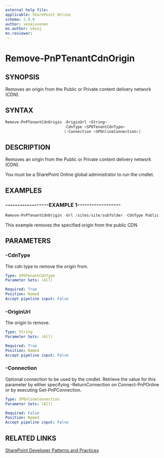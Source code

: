 ```yaml
---
external help file:
applicable: SharePoint Online
schema: 2.0.0
author: vesajuvonen
ms.author: vesaj
ms.reviewer:
---
```

# Remove-PnPTenantCdnOrigin

## SYNOPSIS
Removes an origin from the Public or Private content delivery network (CDN).

## SYNTAX 

```powershell
Remove-PnPTenantCdnOrigin -OriginUrl <String>
                          -CdnType <SPOTenantCdnType>
                          [-Connection <SPOnlineConnection>]
```

## DESCRIPTION
Removes an origin from the Public or Private content delivery network (CDN).

You must be a SharePoint Online global administrator to run the cmdlet.

## EXAMPLES

### ------------------EXAMPLE 1------------------
```powershell
Remove-PnPTenantCdnOrigin -Url /sites/site/subfolder -CdnType Public
```

This example removes the specified origin from the public CDN

## PARAMETERS

### -CdnType
The cdn type to remove the origin from.

```yaml
Type: SPOTenantCdnType
Parameter Sets: (All)

Required: True
Position: Named
Accept pipeline input: False
```

### -OriginUrl
The origin to remove.

```yaml
Type: String
Parameter Sets: (All)

Required: True
Position: Named
Accept pipeline input: False
```

### -Connection
Optional connection to be used by the cmdlet. Retrieve the value for this parameter by either specifying -ReturnConnection on Connect-PnPOnline or by executing Get-PnPConnection.

```yaml
Type: SPOnlineConnection
Parameter Sets: (All)

Required: False
Position: Named
Accept pipeline input: False
```

## RELATED LINKS

[SharePoint Developer Patterns and Practices](https://aka.ms/sppnp)
